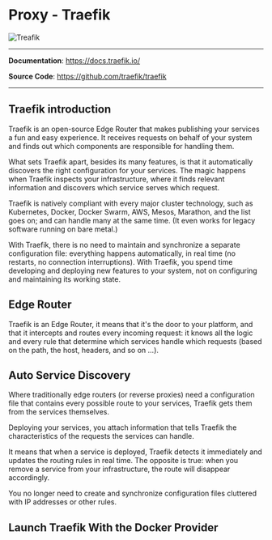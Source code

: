 # Proxy - Traefik

![Treafik](/docs/assets/img/traefik-hero.png)

---

**Documentation**: <a href="https://docs.traefik.io/" target="_blank">https://docs.traefik.io/</a>

**Source Code**: <a href="https://github.com/traefik/traefik" target="_blank">https://github.com/traefik/traefik</a>

---

## Traefik introduction

Traefik is an open-source Edge Router that makes publishing your services a fun and easy experience. It receives requests on behalf of your system and finds out which components are responsible for handling them.

What sets Traefik apart, besides its many features, is that it automatically discovers the right configuration for your services. The magic happens when Traefik inspects your infrastructure, where it finds relevant information and discovers which service serves which request.

Traefik is natively compliant with every major cluster technology, such as Kubernetes, Docker, Docker Swarm, AWS, Mesos, Marathon, and the list goes on; and can handle many at the same time. (It even works for legacy software running on bare metal.)

With Traefik, there is no need to maintain and synchronize a separate configuration file: everything happens automatically, in real time (no restarts, no connection interruptions). With Traefik, you spend time developing and deploying new features to your system, not on configuring and maintaining its working state.

## Edge Router

Traefik is an Edge Router, it means that it's the door to your platform, and that it intercepts and routes every incoming request: it knows all the logic and every rule that determine which services handle which requests (based on the path, the host, headers, and so on ...).

## Auto Service Discovery

Where traditionally edge routers (or reverse proxies) need a configuration file that contains every possible route to your services, Traefik gets them from the services themselves.

Deploying your services, you attach information that tells Traefik the characteristics of the requests the services can handle.

It means that when a service is deployed, Traefik detects it immediately and updates the routing rules in real time. The opposite is true: when you remove a service from your infrastructure, the route will disappear accordingly.

You no longer need to create and synchronize configuration files cluttered with IP addresses or other rules.

## Launch Traefik With the Docker Provider
